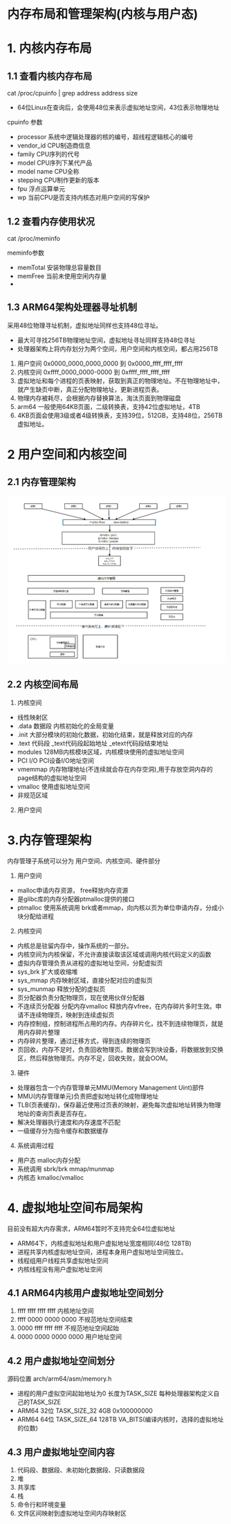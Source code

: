 # 内存布局和管理架构(内核与用户态)

# 1. 内核内存布局
## 1.1 查看内核内存布局
cat /proc/cpuinfo | grep address 
address size 
- 64位Linux在查询后，会使用48位来表示虚拟地址空间，43位表示物理地址

cpuinfo 参数
- processor 系统中逻辑处理器的核的编号，超线程逻辑核心的编号
- vendor\_id CPU制造商信息
- family CPU序列的代号
- model CPU序列下某代产品
- model name CPU全称
- stepping CPU制作更新的版本
- fpu 浮点运算单元
- wp 当前CPU是否支持内核态对用户空间的写保护

## 1.2 查看内存使用状况
cat /proc/meminfo

meminfo参数
- memTotal 安装物理总容量数目
- memFree 当前未使用空闲内存量
- 

## 1.3 ARM64架构处理器寻址机制
采用48位物理寻址机制，虚拟地址同样也支持48位寻址。
- 最大可寻找256TB物理地址空间，虚拟地址寻址同样支持48位寻址
- 处理器架构上将内存划分为两个空间，用户空间和内核空间，都占用256TB
1. 用户空间 0x0000\_0000\_0000\_0000 到 0x0000\_ffff\_ffff\_ffff
2. 内核空间 0xffff\_0000\_0000\-0000 到 0xffff\_ffff\_ffff\_ffff
3. 虚拟地址和每个进程的页表映射，获取到真正的物理地址。不在物理地址中，就产生缺页中断，真正分配物理地址，更新进程页表。
4. 物理内存被耗尽，会根据内存替换算法，淘汰页面到物理磁盘
5. arm64 一般使用64KB页面，二级转换表，支持42位虚拟地址，4TB
6. 4KB页面会使用3级或者4级转换表，支持39位，512GB，支持48位，256TB虚拟地址。

# 2  用户空间和内核空间

## 2.1 内存管理架构
![](./png/MemoryMangerPicture.PNG)

##  2.2 内核空间布局
1. 内核空间
- 线性映射区
- .data 数据段 内核初始化的全局变量
- .init 大部分模块的初始化数据，初始化结束，就是释放对应的内存
- .text 代码段 \_text代码段起始地址 \_etext代码段结束地址
- modules 128MB内核模块区域，内核模块使用的虚拟地址空间
- PCI I/O PCI设备I/O地址空间
- vmemmap 内存物理地址(不连续就会存在内存空洞),用于存放空洞内存的page结构的虚拟地址空间
- vmalloc 使用虚拟地址空间
- 非规范区域

2. 用户空间

# 3.内存管理架构
内存管理子系统可以分为 用户空间、内核空间、硬件部分

1. 用户空间
- malloc申请内存资源， free释放内存资源
- 是glibc库的内存分配器ptmalloc提供的接口
- ptmalloc 使用系统调用 brk或者mmap，向内核以页为单位申请内存，分成小块分配给进程
2. 内核空间
- 内核总是驻留内存中，操作系统的一部分。
- 内核空间为内核保留，不允许直接读取该区域或调用内核代码定义的函数
- 虚拟内存管理负责从进程的虚拟地址空间，分配虚拟页
- sys\_brk 扩大或收缩堆
- sys\_mmap 内存映射区域，直接分配对应的虚拟页
- sys\_munmap 释放分配的虚拟页
- 页分配器负责分配物理页，现在使用伙伴分配器
- 不连续页分配器 分配内存vmalloc 释放内存vfree，在内存碎片多时生效。申请不连续物理页，映射到连续虚拟页
- 内存控制组，控制进程所占用的内存。内存碎片化，找不到连续物理页，就是用内存碎片整理
- 内存碎片整理，通过迁移方式，得到连续的物理页
- 页回收，内存不足时，负责回收物理页。数据会写到块设备，将数据放到交换区，然后释放物理页。内存不足，回收失败，就会OOM。


3. 硬件
- 处理器包含一个内存管理单元MMU(Memory Management Uint)部件
- MMU(内存管理单元)负责把虚拟地址转化成物理地址
- TLB(页表缓存)，保存最近使用过页表的映射，避免每次虚拟地址转换为物理地址的查询页表是否存在。
- 解决处理器执行速度和内存速度不匹配
- 一级缓存分为指令缓存和数据缓存


4. 系统调用过程
- 用户态 malloc内存分配
- 系统调用 sbrk/brk  mmap/munmap
- 内核态 kmalloc/vmalloc


# 4. 虚拟地址空间布局架构
目前没有超大内存需求，ARM64暂时不支持完全64位虚拟地址
- ARM64下，内核虚拟地址和用户虚拟地址宽度相同(48位 128TB)
- 进程共享内核虚拟地址空间，进程本身用户虚拟地址空间独立。
- 线程组用户线程共享虚拟地址空间
- 内核线程没有用户虚拟地址空间

## 4.1 ARM64内核用户虚拟地址空间划分
1. ffff ffff ffff ffff 内核地址空间     
2. ffff 0000 0000 0000 不规范地址空间结束
3. 0000 ffff ffff ffff 不规范地址空间起始       
4. 0000 0000 0000 0000 用户地址空间

## 4.2 用户虚拟地址空间划分
源码位置 arch/arm64/asm/memory.h
- 进程的用户虚拟空间起始地址为0 长度为TASK\_SIZE 每种处理器架构定义自己的TASK\_SIZE
- ARM64 32位 TASK\_SIZE\_32 4GB    0x100000000
- ARM64 64位 TASK\_SIZE\_64 128TB  VA\_BITS(编译内核时，选择的虚拟地址的位数)

## 4.3 用户虚拟地址空间内容
1. 代码段、数据段、未初始化数据段、只读数据段
2. 堆
3. 共享库
4. 栈
5. 命令行和环境变量
6. 文件区间映射到虚拟地址空间内存映射区